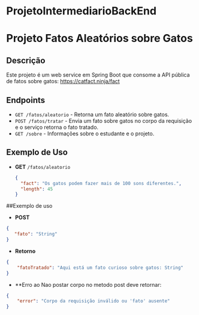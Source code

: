 # ProjetoIntermediarioBackEnd
# Projeto Fatos Aleatórios sobre Gatos

## Descrição
Este projeto é um web service em Spring Boot que consome a API pública de fatos sobre gatos: https://catfact.ninja/fact

## Endpoints
- `GET /fatos/aleatorio` - Retorna um fato aleatório sobre gatos.
- `POST /fatos/tratar` - Envia um fato sobre gatos no corpo da requisição e o serviço retorna o fato tratado.
- `GET /sobre` - Informações sobre o estudante e o projeto.


## Exemplo de Uso
- **GET** `/fatos/aleatorio`
  ```json
  {
    "fact": "Os gatos podem fazer mais de 100 sons diferentes.",
    "length": 45
  }


##Exemplo de uso
- **POST**
```json
{
   "fato": "String"
}
```
- **Retorno**
```json 
{
    "fatoTratado": "Aqui está um fato curioso sobre gatos: String"
}
```

- **Erro ao Nao postar corpo no metodo post deve retornar:
```json
{
    "error": "Corpo da requisição inválido ou 'fato' ausente"
}
```